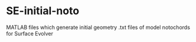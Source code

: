 # SE-initial-noto
MATLAB files which generate initial geometry .txt files of model notochords for Surface Evolver
